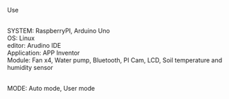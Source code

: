 Use </br></br>

SYSTEM: RaspberryPI, Arduino Uno </br>
OS: Linux </br>
editor: Arudino IDE </br>
Application: APP Inventor </br>
Module: Fan x4, Water pump, Bluetooth, PI Cam, LCD, Soil temperature and humidity sensor </br></br>

MODE: Auto mode, User mode
